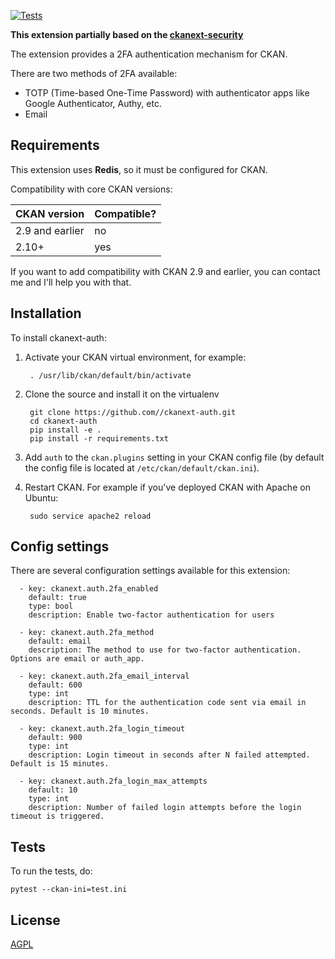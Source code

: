 [![Tests](https://github.com/mutantsan/ckanext-auth/actions/workflows/test.yml/badge.svg)](https://github.com/mutantsan/ckanext-auth/actions/workflows/test.yml)

__This extension partially based on the [ckanext-security](https://github.com/data-govt-nz/ckanext-security)__

The extension provides a 2FA authentication mechanism for CKAN.

There are two methods of 2FA available:
- TOTP (Time-based One-Time Password) with authenticator apps like Google Authenticator, Authy, etc.
- Email


## Requirements

This extension uses __Redis__, so it must be configured for CKAN.

Compatibility with core CKAN versions:

| CKAN version    | Compatible?   |
| --------------- | ------------- |
| 2.9 and earlier | no            |
| 2.10+           | yes           |

If you want to add compatibility with CKAN 2.9 and earlier, you can contact me
and I'll help you with that.

## Installation

To install ckanext-auth:

1. Activate your CKAN virtual environment, for example:

        . /usr/lib/ckan/default/bin/activate

2. Clone the source and install it on the virtualenv

        git clone https://github.com//ckanext-auth.git
        cd ckanext-auth
        pip install -e .
        pip install -r requirements.txt

3. Add `auth` to the `ckan.plugins` setting in your CKAN
   config file (by default the config file is located at
   `/etc/ckan/default/ckan.ini`).

4. Restart CKAN. For example if you've deployed CKAN with Apache on Ubuntu:

        sudo service apache2 reload


## Config settings

There are several configuration settings available for this extension:

      - key: ckanext.auth.2fa_enabled
        default: true
        type: bool
        description: Enable two-factor authentication for users

      - key: ckanext.auth.2fa_method
        default: email
        description: The method to use for two-factor authentication. Options are email or auth_app.

      - key: ckanext.auth.2fa_email_interval
        default: 600
        type: int
        description: TTL for the authentication code sent via email in seconds. Default is 10 minutes.

      - key: ckanext.auth.2fa_login_timeout
        default: 900
        type: int
        description: Login timeout in seconds after N failed attempted. Default is 15 minutes.

      - key: ckanext.auth.2fa_login_max_attempts
        default: 10
        type: int
        description: Number of failed login attempts before the login timeout is triggered.


## Tests

To run the tests, do:

    pytest --ckan-ini=test.ini


## License

[AGPL](https://www.gnu.org/licenses/agpl-3.0.en.html)

